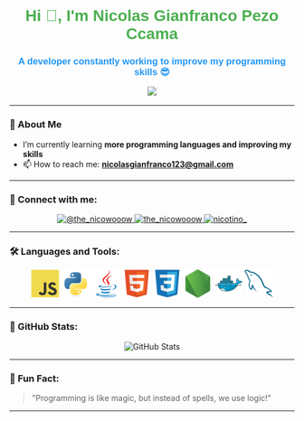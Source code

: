 <h1 align="center" style="color:#4CAF50; font-family:Arial, sans-serif;">Hi 👋, I'm Nicolas Gianfranco Pezo Ccama</h1>
<h3 align="center" style="color:#2196F3; font-family:Arial, sans-serif;">A developer constantly working to improve my programming skills 😎</h3>

<p align="center">
  <img src="https://media.giphy.com/media/qgQUggAC3Pfv687qPC/giphy.gif" width="400"/>
</p>

---

### 🌱 About Me
- I’m currently learning **more programming languages and improving my skills**  
- 📫 How to reach me: **nicolasgianfranco123@gmail.com**

---

### 📡 Connect with me:
<p align="center">
  <a href="https://www.instagram.com/the_nicowooow/" target="blank">
    <img src="https://raw.githubusercontent.com/rahuldkjain/github-profile-readme-generator/master/src/images/icons/Social/instagram.svg" alt="@the_nicowooow" height="40" width="40"/>
  </a>
  <a href="https://www.youtube.com/@nicolaspezo9590" target="blank">
    <img src="https://raw.githubusercontent.com/rahuldkjain/github-profile-readme-generator/master/src/images/icons/Social/youtube.svg" alt="the_nicowooow" height="40" width="40"/>
  </a>
  <a href="https://discord.gg/9JPvH3Vr" target="blank">
    <img src="https://raw.githubusercontent.com/rahuldkjain/github-profile-readme-generator/master/src/images/icons/Social/discord.svg" alt="nicotino_" height="40" width="40"/>
  </a>
</p>

---

### 🛠️ Languages and Tools:
<p align="center">
  <img src="https://raw.githubusercontent.com/devicons/devicon/master/icons/javascript/javascript-original.svg" alt="JavaScript" width="50" height="50"/>
  <img src="https://raw.githubusercontent.com/devicons/devicon/master/icons/python/python-original.svg" alt="Python" width="50" height="50"/>
  <img src="https://raw.githubusercontent.com/devicons/devicon/master/icons/java/java-original.svg" alt="Java" width="50" height="50"/>
  <img src="https://raw.githubusercontent.com/devicons/devicon/master/icons/html5/html5-original.svg" alt="HTML5" width="50" height="50"/>
  <img src="https://raw.githubusercontent.com/devicons/devicon/master/icons/css3/css3-original.svg" alt="CSS3" width="50" height="50"/>
  <img src="https://raw.githubusercontent.com/devicons/devicon/master/icons/nodejs/nodejs-original.svg" alt="Node.js" width="50" height="50"/>
  <img src="https://raw.githubusercontent.com/devicons/devicon/master/icons/docker/docker-original.svg" alt="Docker" width="50" height="50"/>
  <img src="https://raw.githubusercontent.com/devicons/devicon/master/icons/mysql/mysql-original.svg" alt="MySQL" width="50" height="50"/>
</p>

---

### 🚀 GitHub Stats:
<p align="center">
  <img src="https://github-readme-stats.vercel.app/api?username=Nico-hi&show_icons=true&theme=radical" alt="GitHub Stats"/>
</p>

---

### 🎯 Fun Fact:
> "Programming is like magic, but instead of spells, we use logic!"

---
